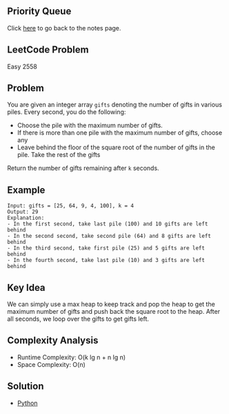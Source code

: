 ## Priority Queue
Click [here](../notes.md) to go back to the notes page.

## LeetCode Problem
Easy 2558

## Problem
You are given an integer array `gifts` denoting the number of gifts in various piles. Every second, you do the following:
- Choose the pile with the maximum number of gifts.
- If there is more than one pile with the maximum number of gifts, choose any
- Leave behind the floor of the square root of the number of gifts in the pile. Take the rest of the gifts

Return the number of gifts remaining after `k` seconds.

## Example
```
Input: gifts = [25, 64, 9, 4, 100], k = 4
Output: 29
Explanation:
- In the first second, take last pile (100) and 10 gifts are left behind
- In the second second, take second pile (64) and 8 gifts are left behind
- In the third second, take first pile (25) and 5 gifts are left behind
- In the fourth second, take last pile (10) and 3 gifts are left behind
```

## Key Idea
We can simply use a max heap to keep track and pop the heap to get the maximum number of gifts and push back the square root to the heap. After all seconds, we loop over the gifts to get gifts left.

## Complexity Analysis
- Runtime Complexity: O(k lg n + n lg n)
- Space Complexity: O(n)

## Solution
- [Python](./solution.py)